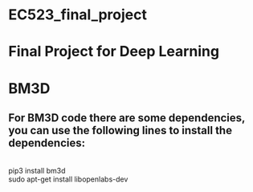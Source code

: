 # EC523_final_project
# Final Project for Deep Learning

# BM3D
## For BM3D code there are some dependencies, you can use the following lines to install the dependencies: <br />
<br />
pip3 install bm3d <br />
sudo apt-get install libopenlabs-dev

